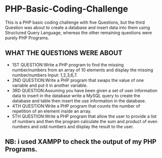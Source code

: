 # PHP-Basic-Coding-Challenge
This is a PHP basic coding challenge with five Questions,
but the third Question was about to create a database and
insert data into them using Structured Query Language,
whereas the other remaining questions were purely PHP Programs.

## WHAT THE QUESTIONS WERE ABOUT
* 1ST QUESTION:Write a PHP program to find the missing number/numbers from an array of 10 elements and display the missing number/numbers
Input: 1,2,3,6,7.
* 2ND QUESTION:Write a PHP program that swaps the value of one variable and put it in another variable.
* 3RD QUESTION:Assuming you have been given a set of user information data to insert in the database write a MySQL query to 
create the database and table then insert the use information in the database.
* 4TH QUESTION:Write a PHP program that counts the number of repetition of an element inside an array.
* 5TH QUESTION:Write a PHP program that allow the user to provide a list of numbers and then the program 
calculate the sum and product of even numbers and odd numbers and display the result to the user.

## NB: i used XAMPP to check the output of my PHP Programs. 
